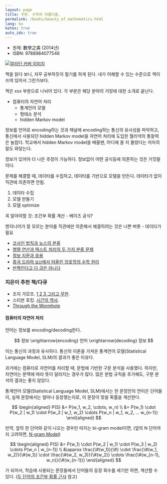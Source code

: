 ```yaml
---
layout: page
title: 우쥔. 수학의 아름다움.
permalink: /books/beauty_of_mathematics.html
lang: ko
katex: true
auto_ids: true
---
```


* 원제: 數學之美 (2014년)
* ISBN: 9788984077546

[![알라딘 커버 이미지](https://image.aladin.co.kr/product/17971/15/cover500/8984077542_1.jpg)](https://www.aladin.co.kr/shop/wproduct.aspx?ItemId=179711500)

책을 읽다 보니, 자꾸 공부하듯이 필기를 하게 된다. 내가 이해할 수 있는 수준으로 책이 쓰여 있어서 그런가보다.

책은 xxx 부분으로 나뉘어 있다. 각 부분은 해당 분야의 거장에 대한 소개로 끝난다.

* 컴퓨터의 자연어 처리
  * 통계언어 모델
  * 형태소 분석
  * hidden Markov model


정보를 언어로 encoding하는 것과 채널에 encoding하는 통신의 유사성을 파악하고, 통신에서 사용되던 hidden Markov model을 자연어 처리에 도입한 젤리넥의 통찰력은 놀랍다. 학교에서 hidden Markov model을 배울땐, 어디에 쓸 지 몰랐다는 저자의 말도 와닿는다.

정보가 있어야 더 나은 추정이 가능하다. 정보없이 어떤 공식등에 의존하는 것은 거짓말이다.



문제를 해결할 때, 데이타를 수집하고, 데이타를 기반으로 모델을 만든다.
데이타가 없이 직관에 의존하면 안됨.

1. 데이타 수집
1. 모델 만들기
1. 모델 optimize



꼭 알아야할 것: 조건부 확률 계산 - 베이즈 공식?

엔지니어가 잘 모르는 분야를 직관에만 의존해서 해결하려는 것은 나쁜 버릇 - 데이타가 필요



* [코사인 법칙과 뉴스의 분류](/beauty_of_mathematics/코사인_법칙과_뉴스의_분류)
* [행렬 연산과 텍스트 처리의 두 가지 분류 문제](/beauty_of_mathematics/행렬_연산과_텍스트_처리의_두_가지_분류_문제)
* [정보 지문과 응용](/beauty_of_mathematics/정보_지문과_응용)
* [중국 드라마 `암산`에서 떠올린 암호학의 수학 원리](/beauty_of_mathematics/중국_드라마_암산에서_떠올린_암호학의_수학_원리)
* [반짝인다고 다 금은 아니다](/beauty_of_mathematics/반짝인다고_다_금은_아니다)

### 지은이 추천 책/다큐

* 조지 가모프. [1 2 3 그리고 무한](https://www.aladin.co.kr/shop/wproduct.aspx?ItemId=16407165).
* 스티븐 호킹. [시간의 역사](https://www.aladin.co.kr/shop/wproduct.aspx?ItemId=636131).
* [Through the Wormhole](https://en.wikipedia.org/wiki/Through_the_Wormhole)




#### 컴퓨터의 자연어 처리

언어는 정보를 encoding/decoding한다.

$$ 정보 \xrightarrow{encoding} 언어 \xrightarrow{decoding} 정보 $$

이는 통신의 과정과 유사하다. 통신의 이론을 가져온 통계언어 모델(Statistical Language Model, SLM)의 결과가 좋은 이유다.

과거에는 컴퓨터로 자연어를 처리할 때, 문법에 기반한 구문 분석을 사용했다. 하지만, 자연어는 문맥에 따라 뜻이 달라지는 경우가 많다. 많은 문법 규칙을 추가해도, 구문 분석의 결과는 좋지 않았다.

통계언어 모델(Statistical Language Model, SLM)에서는 한 문장안의 연이은 단어들이, 실제 문장에서는 얼마나 등장했는지로, 이 문장이 맞을 확률을 계산한다.

$$
\begin{aligned}
P(S) &= P(w_1, w_2, \cdots, w_n) \\
     &= P(w_1) \cdot P(w_2 | w_1) \cdot P(w_3 | w_1, w_2) \cdots P(w_n | w_1, w_2, ... w_{n-1})
\end{aligned}
$$

만약, 앞의 한 단어와 같이 나오는 경우만 따지는 bi-gram model이면, (앞의 N 단어까지 고려하면, [N-gram Model](n-gram-model))

$$
\begin{aligned}
P(S) &= P(w_1) \cdot P(w_2 | w_1) \cdot P(w_3 | w_2) \cdots P(w_n | w_{n-1}) \\
     &\approx \frac{\#(w_1)}{\#} \cdot \frac{\#(w_1, w_2)}{\#(w_1)} \cdot \frac{\#(w_2, w_3)}{\#(w_2)} \cdots  \frac{\#(w_{n-1}, w_n)}{\#(w_{n-1})}
\end{aligned}
$$

가 되어서, 학습에 사용되는 문장들에서 단어들의 등장 회수를 세기만 하면, 계산할 수 있다. ([두 단어의 조건부 확률 근사](#두-단어의-조건부-확률-근사) 참고)

